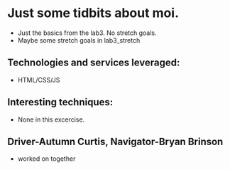 # Just some  tidbits about moi.

* Just the basics from the lab3. No stretch goals.
* Maybe some stretch goals in lab3_stretch

## Technologies and services leveraged:
* HTML/CSS/JS
## Interesting techniques:
* None in this excercise.
## Driver-Autumn Curtis, Navigator-Bryan Brinson
* worked on together